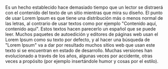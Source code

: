 Es un hecho establecido hace demasiado tiempo que un lector se distraerá con el contenido del
texto de un sitio mientras que mira su diseño. El punto de usar Lorem Ipsum es que tiene una
distribución más o menos normal de las letras, al contrario de usar textos como por ejemplo
"Contenido aquí, contenido aquí". Estos textos hacen parecerlo un español que se puede leer.
Muchos paquetes de autoedición y editores de páginas web usan el Lorem Ipsum como su texto
por defecto, y al hacer una búsqueda de "Lorem Ipsum" va a dar por resultado muchos sitios
web que usan este texto si se encuentran en estado de desarrollo. Muchas versiones han
evolucionado a través de los años, algunas veces por accidente, otras veces a propósito
(por ejemplo insertándole humor y cosas por el estilo).